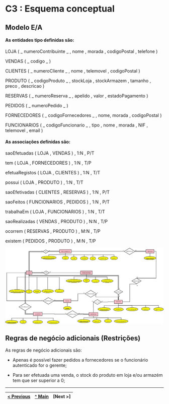 # C3 : Esquema conceptual

## Modelo E/A

#### As entidades tipo definidas são:

LOJA ( _ numeroContribuinte _ , nome , morada , codigoPostal , telefone )

VENDAS ( _ codigo _ )

CLIENTES ( _ numeroCliente _ , nome , telemovel , codigoPostal )

PRODUTO ( _ codigoProduto _ , stockLoja , stockArmazem , tamanho , preco , descricao )

RESERVAS ( _ numeroReserva _ , apelido , valor , estadoPagamento )

PEDIDOS ( _ numeroPedido _ )

FORNECEDORES ( _ codigoFornecedores _ , nome, morada , codigoPostal )

FUNCIONARIOS ( _ codigoFuncionario _ , tipo , nome , morada , NIF , telemovel , email )


#### As associações definidas são:

saoEfetuadas ( LOJA , VENDAS ) , 1:N , P/T

tem ( LOJA , FORNECEDORES ) , 1:N , T/P

efetuaRegistos ( LOJA , CLIENTES ) , 1:N , T/T

possui ( LOJA , PRODUTO ) , 1:N , T/T

saoEfetivadas ( CLIENTES , RESERVAS ) , 1:N , P/T

saoFeitos ( FUNCIONARIOS , PEDIDOS ) , 1:N , P/T

trabalhaEm ( LOJA , FUNCIONARIOS ) , 1:N , T/T

saoRealizadas ( VENDAS , PRODUTO ) , N:N , T/P

ocorrem ( RESERVAS , PRODUTO ) , M:N , T/P

existem ( PEDIDOS , PRODUTO ) , M:N , T/P

![](diagramaAtualizado.jpeg)  


## Regras de negócio adicionais (Restrições)

As regras de negócio adicionais são:

- Apenas é possível fazer pedidos a fornecedores se o funcionário autenticado for o gerente;

- Para ser efetuada uma venda, o stock do produto em loja e/ou armazém tem que ser superior a 0;
---
[< Previous](REI02.md) | [^ Main](https://github.com/leonorVicente/tcm21-sibd-g10/) | [Next >]
:--- | :---: | ---: 

